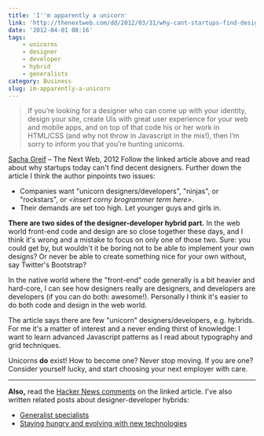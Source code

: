 ```yaml
---
title: 'I''m apparently a unicorn'
link: 'http://thenextweb.com/dd/2012/03/31/why-cant-startups-find-designers/'
date: '2012-04-01 08:16'
tags:
    - unicorns
    - designer
    - developer
    - hybrid
    - generalists
category: Business
slug: im-apparently-a-unicorn
---
```


> If you’re looking for a designer who can come up with your identity, design your site, create UIs with great user experience for your web and mobile apps, and on top of that code his or her work in HTML/CSS (and why not throw in Javascript in the mix!), then I’m sorry to inform you that you’re hunting unicorns.
 
 [Sacha Greif](http://thenextweb.com/author/sachagreif/) – The Next Web, 2012
Follow the linked article above and read about why startups today can't find decent designers. Further down the article I think the author pinpoints two issues:
- Companies want "unicorn designers/developers", "ninjas", or "rockstars", or _&lt;insert corny brogrammer term here&gt;_.
- Their demands are set too high. Let younger guys and girls in.

**There are two sides of the designer-developer hybrid part.** In the web world front-end code and design are so close together these days, and I think it's wrong and a mistake to focus on only one of those two. Sure: you could get by, but wouldn't it be boring not to be able to implement your own designs? Or never be able to create something nice for your own without, say Twitter's Bootstrap?
 
 In the native world where the "front-end" code generally is a bit heavier and hard-core, I can see how designers really are designers, and developers are developers (if you can do both: awesome!). Personally I think it's easier to do both code and design in the web world.
 
 The article says there are few "unicorn" designers/developers, e.g. hybrids. For me it's a matter of interest and a never ending thirst of knowledge: I want to learn advanced Javascript patterns as I read about typography and grid techniques.
 
 Unicorns **do** exist! How to become one? Never stop moving. If you are one? Consider yourself lucky, and start choosing your next employer with care.
* * *
**Also,** read the [Hacker News comments](http://news.ycombinator.com/item?id=3781733) on the linked article. I've also written related posts about designer-developer hybrids:
- [Generalist specialists](http://johanbrook.com/business/generalist-specialists/ "Generalist specialists")
- [Staying hungry and evolving with new technologies](http://johanbrook.com/development/staying-hungry-and-evolving-with-new-technologies/ "Staying hungry and evolving with new technologies")
